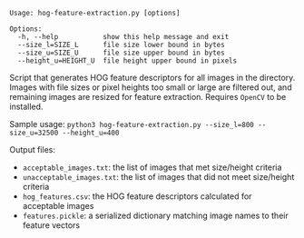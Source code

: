 ```
Usage: hog-feature-extraction.py [options]

Options:
  -h, --help           show this help message and exit
  --size_l=SIZE_L      file size lower bound in bytes
  --size_u=SIZE_U      file size upper bound in bytes
  --height_u=HEIGHT_U  file height upper bound in pixels

```

Script that generates HOG feature descriptors for all images in the directory. Images with file sizes or pixel heights too small or large are filtered out, and remaining images are resized for feature extraction. Requires `OpenCV` to be installed.

Sample usage:
`python3 hog-feature-extraction.py --size_l=800 --size_u=32500 --height_u=400`

Output files:
* `acceptable_images.txt`: the list of images that met size/height criteria
* `unacceptable_images.txt`: the list of images that did not meet size/height criteria
* `hog_features.csv`: the HOG feature descriptors calculated for acceptable images
* `features.pickle`: a serialized dictionary matching image names to their feature vectors

